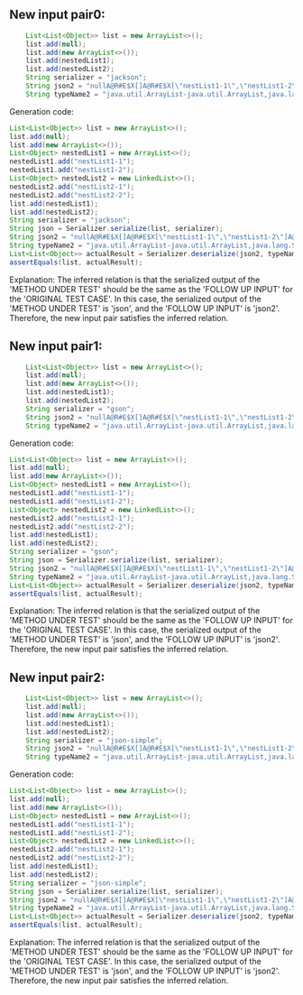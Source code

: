 ## New input pair0:
```java
    List<List<Object>> list = new ArrayList<>();
    list.add(null);
    list.add(new ArrayList<>());
    list.add(nestedList1);
    list.add(nestedList2);
    String serializer = "jackson";
    String json2 = "nullA@R#E$X[]A@R#E$X[\"nestList1-1\",\"nestList1-2\"]A@R#E$X[\"nestList2-1\",\"nestList2-2\"]";
    String typeName2 = "java.util.ArrayList-java.util.ArrayList,java.lang.String,java.lang.String";
```
Generation code:
```java
List<List<Object>> list = new ArrayList<>();
list.add(null);
list.add(new ArrayList<>());
List<Object> nestedList1 = new ArrayList<>();
nestedList1.add("nestList1-1");
nestedList1.add("nestList1-2");
List<Object> nestedList2 = new LinkedList<>();
nestedList2.add("nestList2-1");
nestedList2.add("nestList2-2");
list.add(nestedList1);
list.add(nestedList2);
String serializer = "jackson";
String json = Serializer.serialize(list, serializer);
String json2 = "nullA@R#E$X[]A@R#E$X[\"nestList1-1\",\"nestList1-2\"]A@R#E$X[\"nestList2-1\",\"nestList2-2\"]";
String typeName2 = "java.util.ArrayList-java.util.ArrayList,java.lang.String,java.lang.String";
List<List<Object>> actualResult = Serializer.deserialize(json2, typeName2);
assertEquals(list, actualResult);
```
Explanation: The inferred relation is that the serialized output of the 'METHOD UNDER TEST' should be the same as the 'FOLLOW UP INPUT' for the 'ORIGINAL TEST CASE'. In this case, the serialized output of the 'METHOD UNDER TEST' is 'json', and the 'FOLLOW UP INPUT' is 'json2'. Therefore, the new input pair satisfies the inferred relation.

## New input pair1:
```java
    List<List<Object>> list = new ArrayList<>();
    list.add(null);
    list.add(new ArrayList<>());
    list.add(nestedList1);
    list.add(nestedList2);
    String serializer = "gson";
    String json2 = "nullA@R#E$X[]A@R#E$X[\"nestList1-1\",\"nestList1-2\"]A@R#E$X[\"nestList2-1\",\"nestList2-2\"]";
    String typeName2 = "java.util.ArrayList-java.util.ArrayList,java.lang.String,java.lang.String";
```
Generation code:
```java
List<List<Object>> list = new ArrayList<>();
list.add(null);
list.add(new ArrayList<>());
List<Object> nestedList1 = new ArrayList<>();
nestedList1.add("nestList1-1");
nestedList1.add("nestList1-2");
List<Object> nestedList2 = new LinkedList<>();
nestedList2.add("nestList2-1");
nestedList2.add("nestList2-2");
list.add(nestedList1);
list.add(nestedList2);
String serializer = "gson";
String json = Serializer.serialize(list, serializer);
String json2 = "nullA@R#E$X[]A@R#E$X[\"nestList1-1\",\"nestList1-2\"]A@R#E$X[\"nestList2-1\",\"nestList2-2\"]";
String typeName2 = "java.util.ArrayList-java.util.ArrayList,java.lang.String,java.lang.String";
List<List<Object>> actualResult = Serializer.deserialize(json2, typeName2);
assertEquals(list, actualResult);
```
Explanation: The inferred relation is that the serialized output of the 'METHOD UNDER TEST' should be the same as the 'FOLLOW UP INPUT' for the 'ORIGINAL TEST CASE'. In this case, the serialized output of the 'METHOD UNDER TEST' is 'json', and the 'FOLLOW UP INPUT' is 'json2'. Therefore, the new input pair satisfies the inferred relation.

## New input pair2:
```java
    List<List<Object>> list = new ArrayList<>();
    list.add(null);
    list.add(new ArrayList<>());
    list.add(nestedList1);
    list.add(nestedList2);
    String serializer = "json-simple";
    String json2 = "nullA@R#E$X[]A@R#E$X[\"nestList1-1\",\"nestList1-2\"]A@R#E$X[\"nestList2-1\",\"nestList2-2\"]";
    String typeName2 = "java.util.ArrayList-java.util.ArrayList,java.lang.String,java.lang.String";
```
Generation code:
```java
List<List<Object>> list = new ArrayList<>();
list.add(null);
list.add(new ArrayList<>());
List<Object> nestedList1 = new ArrayList<>();
nestedList1.add("nestList1-1");
nestedList1.add("nestList1-2");
List<Object> nestedList2 = new LinkedList<>();
nestedList2.add("nestList2-1");
nestedList2.add("nestList2-2");
list.add(nestedList1);
list.add(nestedList2);
String serializer = "json-simple";
String json = Serializer.serialize(list, serializer);
String json2 = "nullA@R#E$X[]A@R#E$X[\"nestList1-1\",\"nestList1-2\"]A@R#E$X[\"nestList2-1\",\"nestList2-2\"]";
String typeName2 = "java.util.ArrayList-java.util.ArrayList,java.lang.String,java.lang.String";
List<List<Object>> actualResult = Serializer.deserialize(json2, typeName2);
assertEquals(list, actualResult);
```
Explanation: The inferred relation is that the serialized output of the 'METHOD UNDER TEST' should be the same as the 'FOLLOW UP INPUT' for the 'ORIGINAL TEST CASE'. In this case, the serialized output of the 'METHOD UNDER TEST' is 'json', and the 'FOLLOW UP INPUT' is 'json2'. Therefore, the new input pair satisfies the inferred relation.
